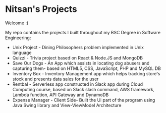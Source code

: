 # Nitsan's Projects

Welcome :)

My repo contains the projects I built throughout my BSC Degree in Software Engineering:

* Unix Project - Dining Philosophers problem implemented in Unix language
* Quizzi - Trivia project based on React & Node.JS and MongoDB
* Save Our Dogs - An App which assists in locating dog abusers and capturing them- based on HTML5, CSS, JavaScript, PHP and MySQL DB
* Inventory Box - Inventory Management app which helps tracking store's stock and presents data sales for the user
* Rentbal - Serverless app constructed in Slack app during Cloud Computing course, based on Slack slash command, AWS framework, Lambda function, API Gateway and DynamoDB
* Expense Manager - Client Side- Built the UI part of the program using Java Swing library and View-ViewModel Architecture
